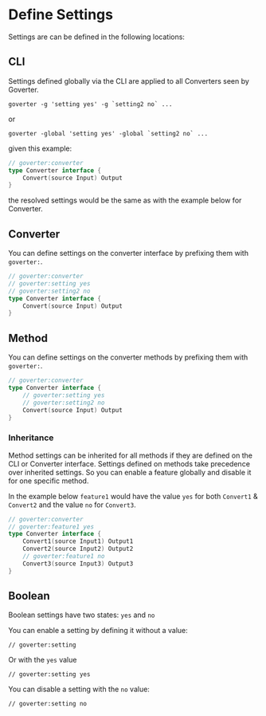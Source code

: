 # Define Settings

Settings are can be defined in the following locations:

## CLI

Settings defined globally via the CLI are applied to all Converters seen by
Goverter.

```
goverter -g 'setting yes' -g `setting2 no` ...
```

or

```
goverter -global 'setting yes' -global `setting2 no` ...
```

given this example:

```go
// goverter:converter
type Converter interface {
    Convert(source Input) Output
}
```

the resolved settings would be the same as with the example below for Converter.

## Converter

You can define settings on the converter interface by prefixing them with `goverter:`.

```go
// goverter:converter
// goverter:setting yes
// goverter:setting2 no
type Converter interface {
    Convert(source Input) Output
}
```

## Method

You can define settings on the converter methods by prefixing them with `goverter:`.

```go
// goverter:converter
type Converter interface {
    // goverter:setting yes
    // goverter:setting2 no
    Convert(source Input) Output
}
```

### Inheritance

Method settings can be inherited for all methods if they are defined on the CLI
or Converter interface. Settings defined on methods take precedence over
inherited settings. So you can enable a feature globally and disable it for one
specific method.

In the example below `feature1` would have the value `yes` for both `Convert1` &
`Convert2` and the value `no` for `Convert3`.

```go
// goverter:converter
// goverter:feature1 yes
type Converter interface {
    Convert1(source Input1) Output1
    Convert2(source Input2) Output2
    // goverter:feature1 no
    Convert3(source Input3) Output3
}
```

## Boolean

Boolean settings have two states: `yes` and `no`

You can enable a setting by defining it without a value:

```
// goverter:setting
```

Or with the `yes` value

```
// goverter:setting yes
```

You can disable a setting with the `no` value:

```
// goverter:setting no
```

